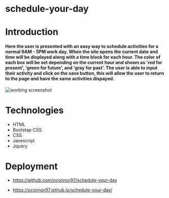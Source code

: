 # schedule-your-day

# Introduction

#### Here the user is presented with an easy way to schedule activities for a normal 9AM - 5PM work day.  When the site opens the current date and time will be displayed along with a time block for each hour.  The color of each box will be set depending on the current hour and shown as 'red for present', 'green for future', and 'gray for past'.  The user is able to input their activity and click on the save button, this will allow the user to return to the page and have the same activities dispayed.

![working screenshot](assets/images/active-screenshot)

# Technologies 

* HTML
* Bootstap CSS
* CSS
* Javescript
* Jquery


# Deployment 

* https://github.com/oconnor97/schedule-your-day

* https://oconnor97.github.io/schedule-your-day/